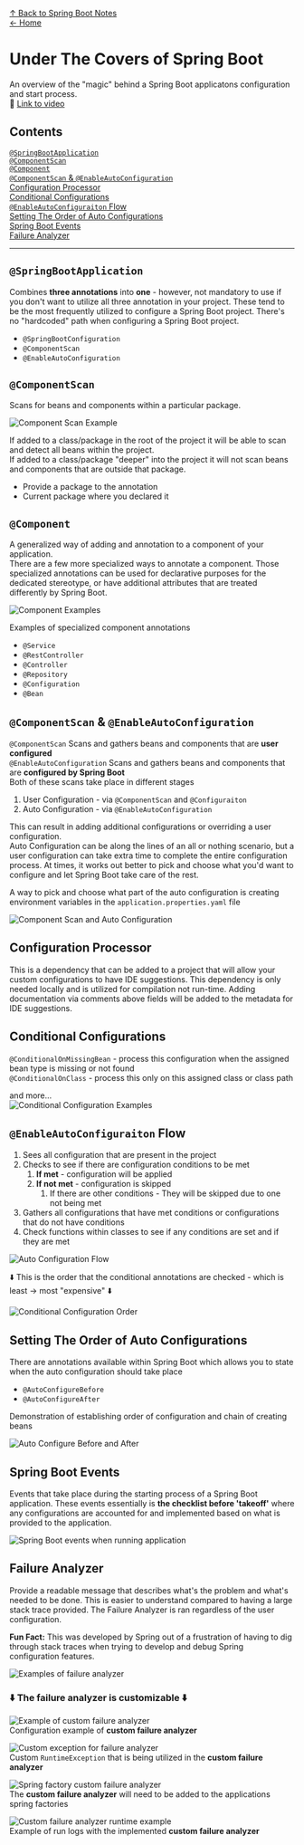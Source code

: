 [↑ Back to Spring Boot Notes](Contents.md)  
[← Home](/README.md)

# Under The Covers of Spring Boot

An overview of the "magic" behind a Spring Boot applicatons configuration and start process.  
🔗 [Link to video](https://www.youtube.com/watch?v=jDchAEHIht0)

## Contents

[`@SpringBootApplication`](#springbootapplication)   
[`@ComponentScan`](#componentscan)  
[`@Component`](#component)  
[`@ComponentScan` & `@EnableAutoConfiguration`](#componentscan--enableautoconfiguration)  
[Configuration Processor](#configuration-processor)  
[Conditional Configurations](#conditional-configurations)  
[`@EnableAutoConfiguraiton` Flow](#enableautoconfiguraiton-flow)  
[Setting The Order of Auto Configurations](#setting-the-order-of-auto-configurations)  
[Spring Boot Events](#spring-boot-events)  
[Failure Analyzer](#failure-analyzer)

---

## `@SpringBootApplication` 

Combines **three annotations** into **one** - however, not mandatory to use if you don't want to utilize all three annotation in
your project. These tend to be the most frequently utilized to configure a Spring Boot project. There's no "hardcoded" path
when configuring a Spring Boot project.

- `@SpringBootConfiguration`
- `@ComponentScan`
- `@EnableAutoConfiguration`

## `@ComponentScan`

Scans for beans and components within a particular package.

![Component Scan Example](../../Utilities/Images/SpringBoot/component-scan.png)

If added to a class/package in the root of the project it will be able to scan and detect all beans within the project.  
If added to a class/package "deeper" into the project it will not scan beans and components that are outside that package.

- Provide a package to the annotation 
- Current package where you declared it

## `@Component`

A generalized way of adding and annotation to a component of your application.  
There are a few more specialized ways to annotate a component. Those specialized annotations can be used for declarative
purposes for the dedicated stereotype, or have additional
attributes that are treated differently by Spring Boot.

![Component Examples](../../Utilities/Images/SpringBoot/components.png)

Examples of specialized component annotations

- `@Service`
- `@RestController`
- `@Controller`
- `@Repository`
- `@Configuration`
- `@Bean`

## `@ComponentScan` & `@EnableAutoConfiguration`

`@ComponentScan` Scans and gathers beans and components that are **user configured**  
`@EnableAutoConfiguration` Scans and gathers beans and components that are **configured by Spring Boot**  
Both of these scans take place in different stages 

1. User Configuration - via `@ComponentScan` and `@Configuraiton`
2. Auto Configuration - via `@EnableAutoConfiguration`

This can result in adding additional configurations or overriding a user configuration.  
Auto Configuration can be along the lines of an all or nothing scenario, but a user configuration can take extra time to 
complete the entire configuration process. At times, it works out better to pick and choose what you'd want to configure
and let Spring Boot take care of the rest.

A way to pick and choose what part of the auto configuration is creating environment variables in the `application.properties.yaml` file

![Component Scan and Auto Configuration](../../Utilities/Images/SpringBoot/component-scan-vs-auto-configuration.png)

## Configuration Processor

This is a dependency that can be added to a project that will allow your custom configurations to have IDE suggestions. 
This dependency is only needed locally and is utilized for compilation not run-time. Adding documentation via comments above
fields will be added to the metadata for IDE suggestions.

## Conditional Configurations

`@ConditionalOnMissingBean` - process this configuration when the assigned bean type is missing or not found  
`@ConditionalOnClass` - process this only on this assigned class or class path

and more...  
![Conditional Configuration Examples](../../Utilities/Images/SpringBoot/conditional-configuration-annotations.png)

## `@EnableAutoConfiguraiton` Flow

1. Sees all configuration that are present in the project
2. Checks to see if there are configuration conditions to be met 
   1. **If met** - configuration will be applied
   2. **If not met** - configuration is skipped
      1. If there are other conditions - They will be skipped due to one not being met
3. Gathers all configurations that have met conditions or configurations that do not have conditions
4. Check functions within classes to see if any conditions are set and if they are met

![Auto Configuration Flow](../../Utilities/Images/SpringBoot/auto-configuration-flow.gif)

⬇️ This is the order that the conditional annotations are checked - which is least → most "expensive" ⬇️

![Conditional Configuration Order](../../Utilities/Images/SpringBoot/conditional-annotation-order.png)

## Setting The Order of Auto Configurations

There are annotations available within Spring Boot which allows you to state when the auto configuration should take place

- `@AutoConfigureBefore`
- `@AutoConfigureAfter`

Demonstration of establishing order of configuration and chain of creating beans 

![Auto Configure Before and After](../../Utilities/Images/SpringBoot/auto-configure-before-after.gif)

## Spring Boot Events

Events that take place during the starting process of a Spring Boot application.
These events essentially is **the checklist before 'takeoff'** where any configurations are accounted for and implemented
based on what is provided to the application.

![Spring Boot events when running application](../../Utilities/Images/SpringBoot/spring-boot-run-app-events.png)

## Failure Analyzer

Provide a readable message that describes what's the problem and what's needed to be done. This is easier to understand
compared to having a large stack trace provided. The Failure Analyzer is ran regardless of the user configuration.

**Fun Fact:** This was developed by Spring out of a frustration of having to dig through stack traces when trying to
develop and debug Spring configuration features.

![Examples of failure analyzer](../../Utilities/Images/SpringBoot/spring-failure-analyzer.png)

### ⬇️ The failure analyzer is customizable ⬇️

![Example of custom failure analyzer](../../Utilities/Images/SpringBoot/custom-failure-analyzer.png)  
Configuration example of **custom failure analyzer**

![Custom exception for failure analyzer](../../Utilities/Images/SpringBoot/custom-failure-analyzer-exception.png)  
Custom `RuntimeException` that is being utilized in the **custom failure analyzer**

![Spring factory custom failure analyzer](../../Utilities/Images/SpringBoot/failure-analyzer-spring-factory.png)  
The **custom failure analyzer** will need to be added to the applications spring factories 

![Custom failure analyzer runtime example](../../Utilities/Images/SpringBoot/custom-failure-analyzer-runtime.png)  
Example of run logs with the implemented **custom failure analyzer**
